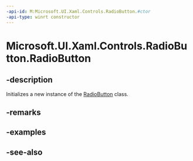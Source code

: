 ```yaml
---
-api-id: M:Microsoft.UI.Xaml.Controls.RadioButton.#ctor
-api-type: winrt constructor
---
```


<!-- Method syntax
public RadioButton()
-->

# Microsoft.UI.Xaml.Controls.RadioButton.RadioButton

## -description
Initializes a new instance of the [RadioButton](radiobutton.md) class.

## -remarks

## -examples

## -see-also
